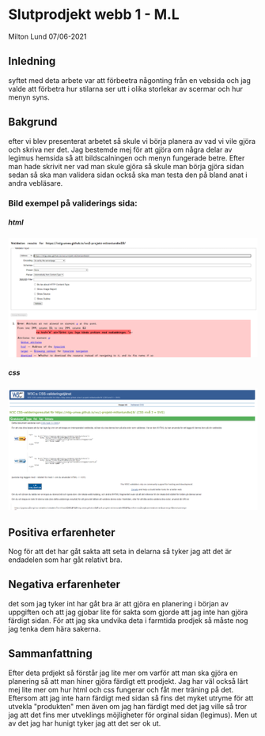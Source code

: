 # Slutprodjekt webb 1 - M.L 

Milton Lund  07/06-2021

## Inledning

syftet med deta arbete var att förbeetra någonting från en vebsida och jag valde att förbetra hur stilarna ser utt i olika storlekar av scermar och hur menyn syns. 

## Bakgrund

efter vi blev presenterat arbetet så skule vi börja planera av vad vi vile gjöra och skriva ner det. Jag bestemde mej för att gjöra om några delar av legimus hemsida så att bildscalningen och menyn fungerade betre. Efter man hade skrivit ner vad man skule gjöra så skule man börja gjöra sidan sedan så ska man validera sidan också ska man testa den på bland anat i andra vebläsare.

### Bild exempel på validerings sida:

##### html
![Skrmdump Exempel på html validering](PM-images/exhtml.png)
##### css
![Skrmdump Exempel på css validering](PM-images/excss.png)


## Positiva erfarenheter

Nog för att det har gåt sakta att seta in delarna så tyker jag att det är endadelen som har gåt relativt bra.

## Negativa erfarenheter

det som jag tyker int har gåt bra är att gjöra en planering i början av uppgiften och att jag gjobar lite för sakta som gjorde att jag inte han gjöra färdigt sidan. För att jag ska undvika deta i farmtida prodjek så måste nog jag tenka dem hära sakerna.

## Sammanfattning

Efter deta prdjekt så förstår jag lite mer om varför att man ska gjöra en planering så att man hiner gjöra färdigt ett prodjekt. Jag har väl också lärt mej lite mer om hur html och css fungerar och fåt mer träning på det. Eftersom att jag inte harn färdigt med sidan så fins det myket utryme för att utvekla "produkten" men även om jag han färdigt med det jag ville så tror jag att det fins mer utveklings möjligheter för orginal sidan (legimus). Men ut av det jag har hunigt tyker jag att det ser ok ut. 